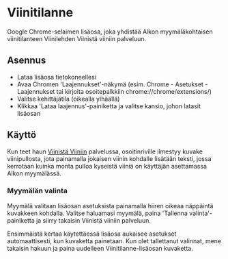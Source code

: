 Viinitilanne
============

Google Chrome-selaimen lisäosa, joka yhdistää Alkon myymäläkohtaisen viinitilanteen Viinilehden Viinistä viiniin palveluun.

Asennus
-------
* Lataa lisäosa tietokoneellesi
* Avaa Chromen 'Laajennukset'-näkymä (esim. Chrome - Asetukset - Laajennukset tai kirjoita osoitepalkkiin chrome://chrome/extensions/)
* Valitse kehittäjätila (oikealla ylhäällä)
* Klikkaa 'Lataa laajennus'-painiketta ja valitse kansio, johon latasit lisäosan

Käyttö
------
Kun teet haun [Viinistä Viiniin](http://viinilehti.fi/viini/viinista-viiniin/) palvelussa, osoitinriville ilmestyy kuvake viinipullosta, jota painamalla jokaisen viinin kohdalle lisätään teksti, jossa kerrotaan kuinka monta pulloa kyseistä viiniä on käyttäjän asettamassa Alkon myymälässä.

### Myymälän valinta ###
Myymälä valitaan lisäosan asetuksista painamalla hiiren oikeaa näppäintä kuvakkeen kohdalla. Valitse haluamasi myymälä, paina 'Tallenna valinta'-painiketta ja siirry takaisin Viinistä viiniin palveluun.

Ensimmäistä kertaa käytettäessä lisäosa aukaisee asetukset automaattisesti, kun kuvaketta painetaan. Kun olet tallettanut valinnat, mene takaisin hakuun ja paina uudelleen Viinitilanne-lisäosan kuvaketta.
